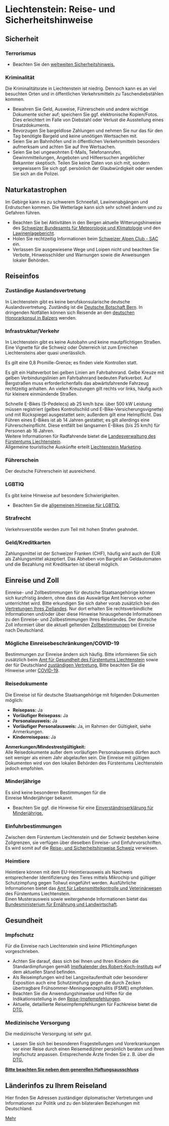 # Liechtenstein: Reise- und Sicherheitshinweise

## Sicherheit

### Terrorismus

* Beachten Sie den [weltweiten Sicherheitshinweis.](https://www.auswaertiges-amt.de/de/ReiseUndSicherheit/weltweiter-sicherheitshinweis/1796970 "Weltweiter Sicherheitshinweis")

### Kriminalität

Die Kriminalitätsrate in Liechtenstein ist niedrig. Dennoch kann es an viel besuchten Orten und in öffentlichen Verkehrsmitteln zu Taschendiebstählen kommen.

* Bewahren Sie Geld, Ausweise, Führerschein und andere wichtige Dokumente sicher auf; speichern Sie ggf. elektronische Kopien/Fotos. Dies erleichtert im Falle von Diebstahl oder Verlust die Ausstellung eines Ersatzdokuments.
* Bevorzugen Sie bargeldlose Zahlungen und nehmen Sie nur das für den Tag benötigte Bargeld und keine unnötigen Wertsachen mit.
* Seien Sie an Bahnhöfen und in öffentlichen Verkehrsmitteln besonders aufmerksam und achten Sie auf Ihre Wertsachen.
* Seien Sie bei ungewohnten E-Mails, Telefonanrufen, Gewinnmitteilungen, Angeboten und Hilfeersuchen angeblicher Bekannter skeptisch. Teilen Sie keine Daten von sich mit, sondern vergewissern Sie sich ggf. persönlich der Glaubwürdigkeit oder wenden Sie sich an die Polizei.

## Naturkatastrophen

Im Gebirge kann es zu schwerem Schneefall, Lawinenabgängen und Erdrutschen kommen. Die Wetterlage kann sich sehr schnell ändern und zu Gefahren führen.

* Beachten Sie bei Aktivitäten in den Bergen aktuelle Witterungshinweise des [Schweizer Bundesamts für Meteorologie und Klimatologie](https://www.meteoschweiz.admin.ch/home.html?tab=overview) und den [Lawinenlagebericht](http://www.slf.ch/).
* Holen Sie rechtzeitig Informationen beim [Schweizer Alpen Club - SAC](http://www.sac-cas.ch/) ein.
* Verlassen Sie ausgewiesene Wege und Loipen nicht und beachten Sie Verbote, Hinweisschilder und Warnungen sowie die Anweisungen lokaler Behörden.

## Reiseinfos

### Zuständige Auslandsvertretung

In Liechtenstein gibt es keine berufskonsularische deutsche Auslandsvertretung. Zuständig ist die [Deutsche Botschaft Bern](https://www.auswaertiges-amt.de/de/service/laender/schweiz-node/schweiz/206198 "Deutsche Vertretungen in der Schweiz"). In dringenden Notfällen können sich Reisende an den [deutschen Honorarkonsul in Balzers](https://www.auswaertiges-amt.de/de/service/laender/liechtenstein-node/liechtenstein/222950 "Deutsche Vertretungen in Liechtenstein") wenden.

### Infrastruktur/Verkehr

In Liechtenstein gibt es keine Autobahn und keine mautpflichtigen Straßen. Eine Vignette für die Schweiz oder Österreich ist zum Erreichen Liechtensteins aber quasi unerlässlich.

Es gilt eine 0,8 Promille-Grenze; es finden viele Kontrollen statt.

Es gilt ein Halteverbot bei gelben Linien am Fahrbahnrand. Gelbe Kreuze mit gelben Verbindungslinien am Fahrbahnrand bedeuten Parkverbot. Auf Bergstraßen muss erforderlichenfalls das abwärtsfahrende Fahrzeug rechtzeitig anhalten. An vielen Kreuzungen gilt rechts vor links, häufig auch für kleinere einmündende Straßen.

Schnelle E-Bikes (S-Pedelecs) ab 25 km/h bzw. über 500 kW Leistung müssen registriert (gelbes Kontrollschild und E-Bike-Versicherungsvignette) und mit Rückspiegel ausgestattet sein; außerdem gilt eine Helmpflicht. Das Führen eines E-Bikes ist ab 14 Jahren gestattet; es gilt allerdings eine Führerscheinpflicht. Diese entfällt bei langsamen E-Bikes (bis 25 km/h) für Personen ab 16 Jahren.  
Weitere Informationen für Radfahrende bietet die [Landesverwaltung des Fürstentums Liechtenstein](https://www.llv.li/de/landesverwaltung/amt-fuer-tiefbau-und-geoinformation/infrastruktur-bau/information-fuer-radfahrende).  
Allgemeine touristische Auskünfte erteilt [Liechtenstein Marketing](http://www.liechtenstein.li).

### Führerschein

Der deutsche Führerschein ist ausreichend.

### LGBTIQ

Es gibt keine Hinweise auf besondere Schwierigkeiten.

* Beachten Sie die [allgemeinen Hinweise für LGBTIQ.](https://www.auswaertiges-amt.de/de/service/fragenkatalog-node/-/2223322 "Gibt es besondere Hinweise für LGBTIQ?")

### Strafrecht

Verkehrsverstöße werden zum Teil mit hohen Strafen geahndet.

### Geld/Kreditkarten

Zahlungsmittel ist der Schweizer Franken (CHF), häufig wird auch der EUR als Zahlungsmittel akzeptiert. Das Abheben von Bargeld an Geldautomaten und die Bezahlung mit Kreditkarten ist überall möglich.

## Einreise und Zoll

Einreise- und Zollbestimmungen für deutsche Staatsangehörige können sich kurzfristig ändern, ohne dass das Auswärtige Amt hiervon vorher unterrichtet wird. Bitte erkundigen Sie sich daher vorab zusätzlich bei den [Vertretungen Ihres Ziellandes](https://www.auswaertiges-amt.de/de/ReiseUndSicherheit/vertretungen-anderer-staaten "Vertretungen Ihres Reiselandes in Deutschland"). Nur dort erhalten Sie rechtsverbindliche Informationen und/oder über diese Hinweise hinausgehende Informationen zu den Einreise- und Zollbestimmungen Ihres Reiselandes. Der deutsche Zoll informiert über die aktuell geltenden [Zollbestimmungen](http://www.zoll.de/DE/Privatpersonen/Reisen/reisen_node.html) bei Einreise nach Deutschland.

### Mögliche Einreisebeschränkungen/COVID-19

Bestimmungen zur Einreise ändern sich häufig. Bitte informieren Sie sich zusätzlich beim [Amt für Gesundheit des Fürstentums Liechtenstein](https://www.llv.li/inhalt/118975/amtsstellen/einreise) sowie der für Deutschland [zuständigen Vertretung](https://diplo.de/-/199678)[.](zuständigen%20Vertretung.) Bitte beachten Sie die Hinweise unter [COVID-19](https://diplo.de/-/2309820).

### Reisedokumente

Die Einreise ist für deutsche Staatsangehörige mit folgenden Dokumenten möglich:

* **Reisepass:** Ja
* **Vorläufiger Reisepass:** Ja
* **Personalausweis:** Ja
* **Vorläufiger Personalausweis:** Ja, im Rahmen der Gültigkeit, siehe Anmerkungen.
* **Kinderreisepass:** Ja

**Anmerkungen/Mindestrestgültigkeit:**   
Alle Reisedokumente außer dem vorläufigen Personalausweis dürfen auch seit weniger als einem Jahr abgelaufen sein. Die Einreise mit gültigen Dokumenten wird von den lokalen Behörden des Fürstentums Liechtenstein jedoch empfohlen.

### Minderjährige

Es sind keine besonderen Bestimmungen für die Einreise Minderjähriger bekannt.

* Beachten Sie ggf. die Hinweise für eine [Einverständniserklärung für Minderjährige.](https://www.auswaertiges-amt.de/de/service/fragenkatalog-node/11-kindohneeltern/606308 "Einverständniserklärung für Minderjährige")

### Einfuhrbestimmungen

Zwischen dem Fürstentum Liechtenstein und der Schweiz bestehen keine Zollgrenzen, sie verfügen über dieselben Einreise- und Einfuhrvorschriften. Es wird somit auf die [Reise- und Sicherheitshinweise Schweiz](https://www.auswaertiges-amt.de/de/schweizsicherheit/206208) verwiesen.

### Heimtiere

Heimtiere können mit dem EU-Heimtierausweis als Nachweis entsprechender Identifizierung des Tieres mittels Mikrochip und gültiger Schutzimpfung gegen Tollwut eingeführt werden. Ausführliche Informationen bietet das [Amt für Lebensmittelkontrolle und Veterinärwesen](https://www.llv.li/de/privatpersonen/freizeit-umwelt-und-tierhaltung/tierhaltung//reisen-mit-heimtieren) des Fürstentums Liechtenstein.  
Einen Musterausweis sowie weitergehende Informationen bietet das [Bundesministerium für Ernährung und Landwirtschaft](https://www.bmel.de/DE/Tier/HausUndZootiere/Heimtiere/_Texte/Heimtierausweis.html)*.*

## Gesundheit

### Impfschutz

Für die Einreise nach Liechtenstein sind keine Pflichtimpfungen vorgeschrieben.

* Achten Sie darauf, dass sich bei Ihnen und Ihren Kindern die Standardimpfungen gemäß [Impfkalender des Robert-Koch-Instituts](https://www.rki.de/DE/Content/Infekt/Impfen/Impfkalender/Impfkalender_node.html) auf dem aktuellen Stand befinden.
* Als Reiseimpfungen wird bei Langzeitaufenthalt oder besonderer Exposition auch eine Schutzimpfung gegen die durch Zecken übertragbare Frühsommer-Meningoenzephalitis (FSME) empfohlen.
* Beachten Sie die Anwendungshinweise und Hilfen für die Indikationsstellung in den [Reise-Impfempfehlungen](https://www.auswaertiges-amt.de/blob/2279420/9f78874fa053f8a9cb15c505a5b03ef1/reise-impfempfehlungen-aa-data.pdf "Reise-Impfempfehlungen des Auswärtigen Amts").
* Aktuelle, detaillierte Reiseimpfempfehlungen für Fachkreise bietet die [DTG.](https://dtg.org/images/Startseite-Download-Box/2023_DTG_Empfehlungen_Reiseimpfungen.pdf "Hinweise und Empfehlungen der DTG zu Reiseimpfungen")

### Medizinische Versorgung

Die medizinische Versorgung ist sehr gut.

* Lassen Sie sich bei besonderen Fragestellungen und Vorerkrankungen vor einer Reise durch einen Reisemediziner persönlich beraten und Ihren Impfschutz anpassen. Entsprechende Ärzte finden Sie z. B. über die [DTG.](https://dtg.org/index.php/liste-tropenmedizinischer-institutionen/arztsuche.html "DTG")

**[Bitte beachten Sie neben dem generellen Haftungsausschluss](https://www.auswaertiges-amt.de/de/ReiseUndSicherheit/reise-gesundheit/-/2519600 "Bitte beachten Sie neben dem generellen Haftungsausschluss:")**

## Länderinfos zu Ihrem Reiseland

Hier finden Sie Adressen zuständiger diplomatischer Vertretungen und Informationen zur Politik und zu den bilateralen Beziehungen mit Deutschland.

[Mehr](https://www.auswaertiges-amt.de/de/service/laender/liechtenstein-node "Liechtenstein")
